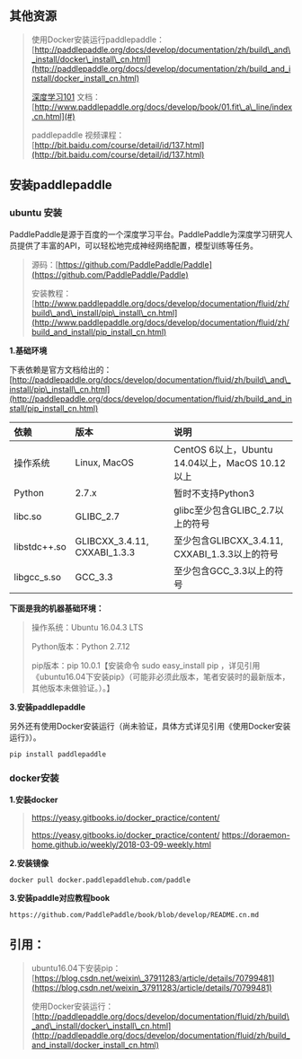 ## 其他资源

> 使用Docker安装运行paddlepaddle：[http://paddlepaddle.org/docs/develop/documentation/zh/build\_and\_install/docker\_install\_cn.html](http://paddlepaddle.org/docs/develop/documentation/zh/build_and_install/docker_install_cn.html)
>
> [深度学习101](#) 文档：[http://www.paddlepaddle.org/docs/develop/book/01.fit\_a\_line/index.cn.html](#)
>
> paddlepaddle 视频课程：[http://bit.baidu.com/course/detail/id/137.html](http://bit.baidu.com/course/detail/id/137.html)

## 安装paddlepaddle

### ubuntu 安装

PaddlePaddle是源于百度的一个深度学习平台。PaddlePaddle为深度学习研究人员提供了丰富的API，可以轻松地完成神经网络配置，模型训练等任务。

> 源码：[https://github.com/PaddlePaddle/Paddle](https://github.com/PaddlePaddle/Paddle)
>
> 安装教程：[http://www.paddlepaddle.org/docs/develop/documentation/fluid/zh/build\_and\_install/pip\_install\_cn.html](http://www.paddlepaddle.org/docs/develop/documentation/fluid/zh/build_and_install/pip_install_cn.html)

**1.基础环境**

下表依赖是官方文档给出的：[http://paddlepaddle.org/docs/develop/documentation/fluid/zh/build\_and\_install/pip\_install\_cn.html](http://paddlepaddle.org/docs/develop/documentation/fluid/zh/build_and_install/pip_install_cn.html)

| 依赖 | 版本 | 说明 |
| :--- | :--- | :--- |
| 操作系统 | Linux, MacOS | CentOS 6以上，Ubuntu 14.04以上，MacOS 10.12以上 |
| Python | 2.7.x | 暂时不支持Python3 |
| libc.so | GLIBC\_2.7 | glibc至少包含GLIBC\_2.7以上的符号 |
| libstdc++.so | GLIBCXX\_3.4.11, CXXABI\_1.3.3 | 至少包含GLIBCXX\_3.4.11, CXXABI\_1.3.3以上的符号 |
| libgcc\_s.so | GCC\_3.3 | 至少包含GCC\_3.3以上的符号 |

**下面是我的机器基础环境：**

> 操作系统：Ubuntu 16.04.3 LTS
>
> Python版本：Python 2.7.12
>
> pip版本：pip 10.0.1【安装命令 sudo easy\_install pip ，详见引用《ubuntu16.04下安装pip》（可能非必须此版本，笔者安装时的最新版本，其他版本未做验证。）。】

**3.安装paddlepaddle**

另外还有使用Docker安装运行（尚未验证，具体方式详见引用《使用Docker安装运行》）。

```
pip install paddlepaddle
```

### docker安装

**1.安装docker**

> 
> https://yeasy.gitbooks.io/docker_practice/content/
> 
> https://yeasy.gitbooks.io/docker_practice/content/
https://doraemon-home.github.io/weekly/2018-03-09-weekly.html


**2.安装镜像**

```
docker pull docker.paddlepaddlehub.com/paddle
```

**3.安装paddle对应教程book**

```
https://github.com/PaddlePaddle/book/blob/develop/README.cn.md
```

## 引用：

> ubuntu16.04下安装pip：[https://blog.csdn.net/weixin\_37911283/article/details/70799481](https://blog.csdn.net/weixin_37911283/article/details/70799481)
>
> 使用Docker安装运行：[http://paddlepaddle.org/docs/develop/documentation/fluid/zh/build\_and\_install/docker\_install\_cn.html](http://paddlepaddle.org/docs/develop/documentation/fluid/zh/build_and_install/docker_install_cn.html)

## 



